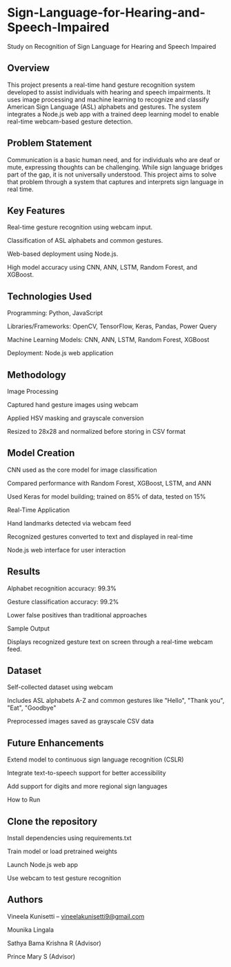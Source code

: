 # Sign-Language-for-Hearing-and-Speech-Impaired

Study on Recognition of Sign Language for Hearing and Speech Impaired

## Overview

This project presents a real-time hand gesture recognition system developed to assist individuals with hearing and speech impairments. It uses image processing and machine learning to recognize and classify American Sign Language (ASL) alphabets and gestures. The system integrates a Node.js web app with a trained deep learning model to enable real-time webcam-based gesture detection.

## Problem Statement

Communication is a basic human need, and for individuals who are deaf or mute, expressing thoughts can be challenging. While sign language bridges part of the gap, it is not universally understood. This project aims to solve that problem through a system that captures and interprets sign language in real time.

## Key Features

Real-time gesture recognition using webcam input.

Classification of ASL alphabets and common gestures.

Web-based deployment using Node.js.

High model accuracy using CNN, ANN, LSTM, Random Forest, and XGBoost.

## Technologies Used

Programming: Python, JavaScript

Libraries/Frameworks: OpenCV, TensorFlow, Keras, Pandas, Power Query

Machine Learning Models: CNN, ANN, LSTM, Random Forest, XGBoost

Deployment: Node.js web application

## Methodology

Image Processing

Captured hand gesture images using webcam

Applied HSV masking and grayscale conversion

Resized to 28x28 and normalized before storing in CSV format

## Model Creation

CNN used as the core model for image classification

Compared performance with Random Forest, XGBoost, LSTM, and ANN

Used Keras for model building; trained on 85% of data, tested on 15%

Real-Time Application

Hand landmarks detected via webcam feed

Recognized gestures converted to text and displayed in real-time

Node.js web interface for user interaction

## Results

Alphabet recognition accuracy: 99.3%

Gesture classification accuracy: 99.2%

Lower false positives than traditional approaches

Sample Output

Displays recognized gesture text on screen through a real-time webcam feed.

## Dataset

Self-collected dataset using webcam

Includes ASL alphabets A-Z and common gestures like "Hello", "Thank you", "Eat", "Goodbye"

Preprocessed images saved as grayscale CSV data

## Future Enhancements

Extend model to continuous sign language recognition (CSLR)

Integrate text-to-speech support for better accessibility

Add support for digits and more regional sign languages

How to Run

## Clone the repository

Install dependencies using requirements.txt

Train model or load pretrained weights

Launch Node.js web app

Use webcam to test gesture recognition

## Authors

Vineela Kunisetti – vineelakunisetti9@gmail.com

Mounika Lingala

Sathya Bama Krishna R (Advisor)

Prince Mary S (Advisor)
